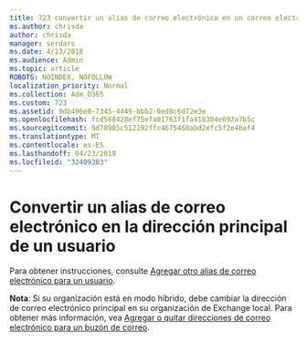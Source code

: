 ```yaml
---
title: 723 convertir un alias de correo electrónico en un correo electrónico principal para el usuario
ms.author: chrisda
author: chrisda
manager: serdars
ms.date: 4/13/2018
ms.audience: Admin
ms.topic: article
ROBOTS: NOINDEX, NOFOLLOW
localization_priority: Normal
ms.collection: Adm_O365
ms.custom: 723
ms.assetid: 9db496e8-7345-4449-bbb2-0ed8c6d72e3e
ms.openlocfilehash: fcd588428ef75efa81763f1fa418304e692a7b5c
ms.sourcegitcommit: 9d78905c512192ffc4675468abd2efc5f2e4baf4
ms.translationtype: MT
ms.contentlocale: es-ES
ms.lasthandoff: 04/23/2019
ms.locfileid: "32409383"
---
```

# <a name="make-an-email-alias-the-primary-address-for-a-user"></a>Convertir un alias de correo electrónico en la dirección principal de un usuario

Para obtener instrucciones, consulte [Agregar otro alias de correo electrónico para un usuario](https://support.office.com/article/0b0bd900-68b1-4bf5-808b-5d240a7739f4).

**Nota**: Si su organización está en modo híbrido, debe cambiar la dirección de correo electrónico principal en su organización de Exchange local. Para obtener más información, vea [Agregar o quitar direcciones de correo electrónico para un buzón de correo](https://technet.microsoft.com/library/bb123794.aspx).
